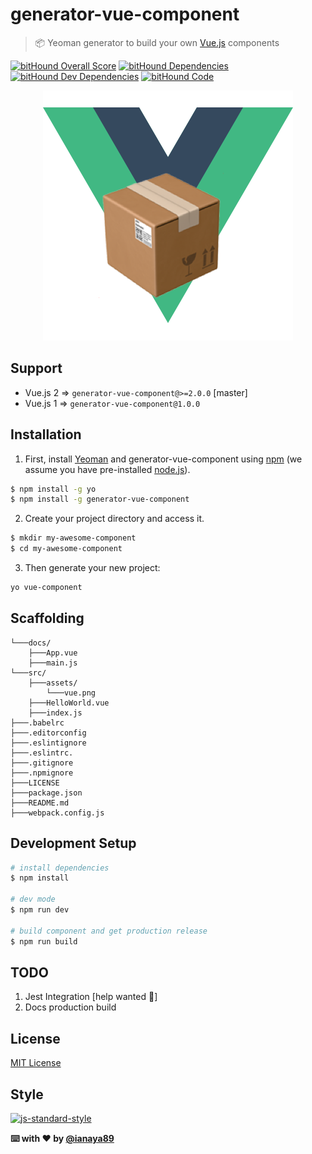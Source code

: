 # generator-vue-component

> 📦 Yeoman generator to build your own [Vue.js](http://vuejs.org/) components

[![bitHound Overall Score](https://www.bithound.io/github/ianaya89/generator-vue-component/badges/score.svg)](https://www.bithound.io/github/ianaya89/generator-vue-component)
[![bitHound Dependencies](https://www.bithound.io/github/ianaya89/generator-vue-component/badges/dependencies.svg)](https://www.bithound.io/github/ianaya89/generator-vue-component/master/dependencies/npm)
[![bitHound Dev Dependencies](https://www.bithound.io/github/ianaya89/generator-vue-component/badges/devDependencies.svg)](https://www.bithound.io/github/ianaya89/generator-vue-component/master/dependencies/npm)
[![bitHound Code](https://www.bithound.io/github/ianaya89/generator-vue-component/badges/code.svg)](https://www.bithound.io/github/ianaya89/generator-vue-component)

<p align="center">
  <img src="generators/app/templates/src/assets/vue.png" alt="yo" title="yo"/>
</p>

## Support
- Vue.js 2 => `generator-vue-component@>=2.0.0` [master]
- Vue.js 1 => `generator-vue-component@1.0.0`


## Installation

1. First, install [Yeoman](http://yeoman.io) and generator-vue-component using [npm](https://www.npmjs.com/) (we assume you have pre-installed [node.js](https://nodejs.org/)).

```bash
$ npm install -g yo
$ npm install -g generator-vue-component
```

2. Create your project directory and access it.

```bash
$ mkdir my-awesome-component
$ cd my-awesome-component
```

3. Then generate your new project:

```bash
yo vue-component
```

## Scaffolding

```
└───docs/
    ├───App.vue
    ├───main.js
└───src/
    ├───assets/
        └───vue.png
    ├───HelloWorld.vue
    ├───index.js
├───.babelrc
├───.editorconfig
├───.eslintignore
├───.eslintrc.
├───.gitignore
├───.npmignore
├───LICENSE
├───package.json
├───README.md
├───webpack.config.js
```

## Development Setup

```bash
# install dependencies
$ npm install

# dev mode
$ npm run dev

# build component and get production release
$ npm run build
```

## TODO
1. Jest Integration [help wanted 🙏]
2. Docs production build

## License
[MIT License](https://github.com/ndelvalle/vue-esc/blob/master/LICENSE)

## Style
[![js-standard-style](https://cdn.rawgit.com/feross/standard/master/badge.svg)](http://standardjs.com)

**⌨️ with ❤️ by [@ianaya89](https://twitter.com/ianaya89)**
